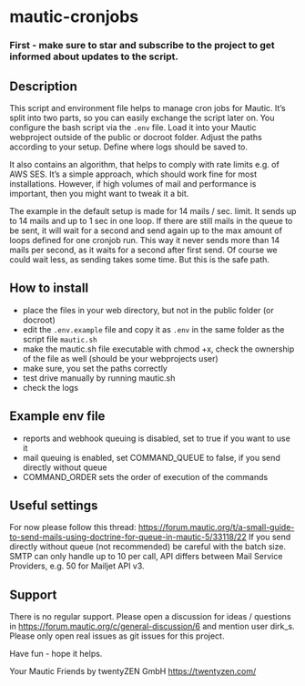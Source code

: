 # mautic-cronjobs

### First - make sure to star and subscribe to the project to get informed about updates to the script. ###

## Description ##
This script and environment file helps to manage cron jobs for Mautic. 
It’s split into two parts, so you can easily exchange the script later on. You configure the bash script via the `.env` file. Load it into your Mautic webproject outside of the public or docroot folder. Adjust the paths according to your setup. Define where logs should be saved to.

It also contains an algorithm, that helps to comply with rate limits e.g. of AWS SES. It’s a simple approach, which should work fine for most installations. However, if high volumes of mail and performance is important, then you might want to tweak it a bit.

The example in the default setup is made for 14 mails / sec. limit. It sends up to 14 mails and up to 1 sec in one loop. If there are still mails in the queue to be sent, it will wait for a second and send again up to the max amount of loops defined for one cronjob run. This way it never sends more than 14 mails per second, as it waits for a second after first send. Of course we could wait less, as sending takes some time. But this is the safe path.

## How to install ##
* place the files in your web directory, but not in the public folder (or docroot)
* edit the `.env.example` file and copy it as `.env` in the same folder as the script file `mautic.sh`
* make the mautic.sh file executable with chmod +x, check the ownership of the file as well (should be your webprojects user)
* make sure, you set the paths correctly
* test drive manually by running mautic.sh
* check the logs

## Example env file ##
* reports and webhook queuing is disabled, set to true if you want to use it
* mail queuing is enabled, set COMMAND_QUEUE to false, if you send directly without queue
* COMMAND_ORDER sets the order of execution of the commands

## Useful settings ##
For now please follow this thread: https://forum.mautic.org/t/a-small-guide-to-send-mails-using-doctrine-for-queue-in-mautic-5/33118/22
If you send directly without queue (not recommended) be careful with the batch size. SMTP can only handle up to 10 per call, API differs between Mail Service Providers, e.g. 50 for Mailjet API v3.  

## Support ##
There is no regular support. Please open a discussion for ideas / questions in https://forum.mautic.org/c/general-discussion/6 and mention user dirk_s. Please only open real issues as git issues for this project.

Have fun - hope it helps. 

Your Mautic Friends by twentyZEN GmbH
https://twentyzen.com/

